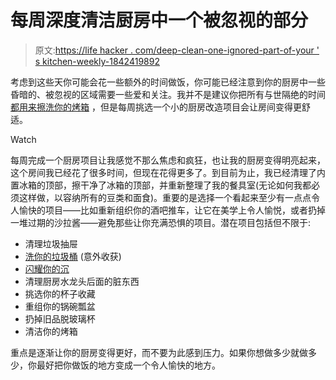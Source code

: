 # 每周深度清洁厨房中一个被忽视的部分

> 原文:[https://life hacker . com/deep-clean-one-ignored-part-of-your ' s kitchen-weekly-1842419892](https://lifehacker.com/deep-clean-one-neglected-part-of-your-kitchen-each-week-1842419892)

考虑到这些天你可能会花一些额外的时间做饭，你可能已经注意到你的厨房中一些昏暗的、被忽视的区域需要一些爱和关注。我并不是建议你把所有与世隔绝的时间 [都用来擦洗你的烤箱](https://lifehacker.com/you-dont-have-to-be-productive-right-now-1842378468) ，但是每周挑选一个小的厨房改造项目会让房间变得更舒适。

Watch

每周完成一个厨房项目让我感觉不那么焦虑和疯狂，也让我的厨房变得明亮起来，这个房间我已经花了很多时间，但现在花得更多了。到目前为止，我已经清理了内置冰箱的顶部，擦干净了冰箱的顶部，并重新整理了我的餐具室(无论如何我都必须这样做，以容纳所有的豆类和面食)。重要的是选择一个看起来至少有一点点令人愉快的项目——比如重新组织你的酒吧推车，让它在美学上令人愉悦，或者扔掉一堆过期的沙拉酱——避免那些让你充满恐惧的项目。潜在项目包括但不限于:

*   清理垃圾抽屉
*   [洗你的垃圾桶](https://skillet.lifehacker.com/make-your-kitchen-feel-instantly-cleaner-by-washing-you-1834851786) (意外收获)
*   [闪耀你的沉](https://skillet.lifehacker.com/shining-your-sink-will-make-your-life-better-1826391845)
*   清理厨房水龙头后面的脏东西
*   挑选你的杯子收藏
*   重组你的锅碗瓢盆
*   扔掉旧品脱玻璃杯
*   清洁你的烤箱

重点是逐渐让你的厨房变得更好，而不要为此感到压力。如果你想做多少就做多少，你最好把你做饭的地方变成一个令人愉快的地方。